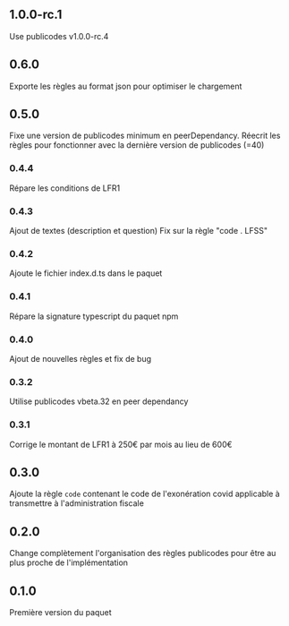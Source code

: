 ## 1.0.0-rc.1

Use publicodes v1.0.0-rc.4

## 0.6.0

Exporte les règles au format json pour optimiser le chargement

## 0.5.0

Fixe une version de publicodes minimum en peerDependancy.
Réecrit les règles pour fonctionner avec la dernière version de publicodes (=40)

### 0.4.4

Répare les conditions de LFR1

### 0.4.3

Ajout de textes (description et question)
Fix sur la règle "code . LFSS"

### 0.4.2

Ajoute le fichier index.d.ts dans le paquet

### 0.4.1

Répare la signature typescript du paquet npm

### 0.4.0

Ajout de nouvelles règles et fix de bug

### 0.3.2

Utilise publicodes vbeta.32 en peer dependancy

### 0.3.1

Corrige le montant de LFR1 à 250€ par mois au lieu de 600€

## 0.3.0

Ajoute la règle `code` contenant le code de l'exonération covid applicable à transmettre à l'administration fiscale

## 0.2.0

Change complètement l'organisation des règles publicodes pour être au plus proche de l'implémentation

## 0.1.0

Première version du paquet
